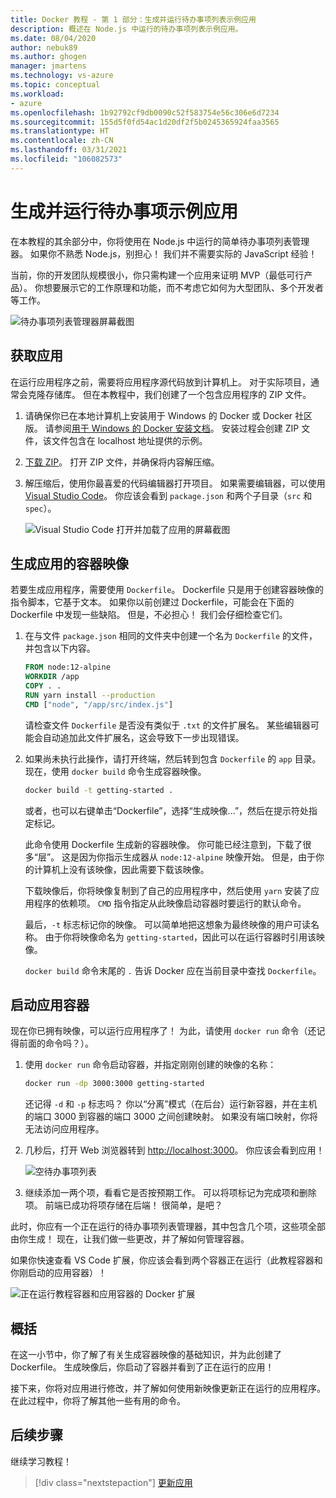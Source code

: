 ```yaml
---
title: Docker 教程 - 第 1 部分：生成并运行待办事项列表示例应用
description: 概述在 Node.js 中运行的待办事项列表示例应用。
ms.date: 08/04/2020
author: nebuk89
ms.author: ghogen
manager: jmartens
ms.technology: vs-azure
ms.topic: conceptual
ms.workload:
- azure
ms.openlocfilehash: 1b92792cf9db0090c52f583754e56c306e6d7234
ms.sourcegitcommit: 155d5f0fd54ac1d20df2f5b0245365924faa3565
ms.translationtype: HT
ms.contentlocale: zh-CN
ms.lasthandoff: 03/31/2021
ms.locfileid: "106082573"
---
```

# <a name="build-and-run-the-todo-sample-app"></a>生成并运行待办事项示例应用

在本教程的其余部分中，你将使用在 Node.js 中运行的简单待办事项列表管理器。 如果你不熟悉 Node.js，别担心！ 我们并不需要实际的 JavaScript 经验！

当前，你的开发团队规模很小，你只需构建一个应用来证明 MVP（最低可行产品）。 你想要展示它的工作原理和功能，而不考虑它如何为大型团队、多个开发者等工作。

![待办事项列表管理器屏幕截图](media/todo-list-sample.png)

## <a name="get-the-app"></a>获取应用

在运行应用程序之前，需要将应用程序源代码放到计算机上。 对于实际项目，通常会克隆存储库。 但在本教程中，我们创建了一个包含应用程序的 ZIP 文件。

1. 请确保你已在本地计算机上安装用于 Windows 的 Docker 或 Docker 社区版。 请参阅[用于 Windows 的 Docker 安装文档](https://docs.docker.com/docker-for-windows/install/)。 安装过程会创建 ZIP 文件，该文件包含在 localhost 地址提供的示例。

1. [下载 ZIP](https://github.com/docker/getting-started/tree/master/app)。 打开 ZIP 文件，并确保将内容解压缩。

1. 解压缩后，使用你最喜爱的代码编辑器打开项目。 如果需要编辑器，可以使用 [Visual Studio Code](https://code.visualstudio.com/)。 你应该会看到 `package.json` 和两个子目录（`src` 和 `spec`）。

    ![Visual Studio Code 打开并加载了应用的屏幕截图](media/ide-screenshot.png)

## <a name="building-the-apps-container-image"></a>生成应用的容器映像

若要生成应用程序，需要使用 `Dockerfile`。 Dockerfile 只是用于创建容器映像的指令脚本，它基于文本。 如果你以前创建过 Dockerfile，可能会在下面的 Dockerfile 中发现一些缺陷。 但是，不必担心！ 我们会仔细检查它们。

1. 在与文件 `package.json` 相同的文件夹中创建一个名为 `Dockerfile` 的文件，并包含以下内容。

    ```dockerfile
    FROM node:12-alpine
    WORKDIR /app
    COPY . .
    RUN yarn install --production
    CMD ["node", "/app/src/index.js"]
    ```

    请检查文件 `Dockerfile` 是否没有类似于 `.txt` 的文件扩展名。 某些编辑器可能会自动追加此文件扩展名，这会导致下一步出现错误。

1. 如果尚未执行此操作，请打开终端，然后转到包含 `Dockerfile` 的 `app` 目录。 现在，使用 `docker build` 命令生成容器映像。

    ```bash
    docker build -t getting-started .
    ```

    或者，也可以右键单击“Dockerfile”，选择“生成映像...”，然后在提示符处指定标记。

    此命令使用 Dockerfile 生成新的容器映像。 你可能已经注意到，下载了很多“层”。 这是因为你指示生成器从 `node:12-alpine` 映像开始。 但是，由于你的计算机上没有该映像，因此需要下载该映像。

    下载映像后，你将映像复制到了自己的应用程序中，然后使用 `yarn` 安装了应用程序的依赖项。 `CMD` 指令指定从此映像启动容器时要运行的默认命令。

    最后，`-t` 标志标记你的映像。 可以简单地把这想象为最终映像的用户可读名称。 由于你将映像命名为 `getting-started`，因此可以在运行容器时引用该映像。

    `docker build` 命令末尾的 `.` 告诉 Docker 应在当前目录中查找 `Dockerfile`。

## <a name="starting-an-app-container"></a>启动应用容器

现在你已拥有映像，可以运行应用程序了！ 为此，请使用 `docker run` 命令（还记得前面的命令吗？）。

1. 使用 `docker run` 命令启动容器，并指定刚刚创建的映像的名称：

    ```bash
    docker run -dp 3000:3000 getting-started
    ```

    还记得 `-d` 和 `-p` 标志吗？ 你以“分离”模式（在后台）运行新容器，并在主机的端口 3000 到容器的端口 3000 之间创建映射。 如果没有端口映射，你将无法访问应用程序。

1. 几秒后，打开 Web 浏览器转到 [http://localhost:3000](http://localhost:3000)。
    你应该会看到应用！

    ![空待办事项列表](media/todo-list-empty.png)

1. 继续添加一两个项，看看它是否按预期工作。 可以将项标记为完成项和删除项。 前端已成功将项存储在后端！ 很简单，是吧？

此时，你应有一个正在运行的待办事项列表管理器，其中包含几个项，这些项全部由你生成！ 现在，让我们做一些更改，并了解如何管理容器。

如果你快速查看 VS Code 扩展，你应该会看到两个容器正在运行（此教程容器和你刚启动的应用容器）！

![正在运行教程容器和应用容器的 Docker 扩展](media/vs-two-containers.png)

## <a name="recap"></a>概括

在这一小节中，你了解了有关生成容器映像的基础知识，并为此创建了 Dockerfile。 生成映像后，你启动了容器并看到了正在运行的应用！

接下来，你将对应用进行修改，并了解如何使用新映像更新正在运行的应用程序。 在此过程中，你将了解其他一些有用的命令。

## <a name="next-steps"></a>后续步骤

继续学习教程！

> [!div class="nextstepaction"]
> [更新应用](update-your-app.md)
